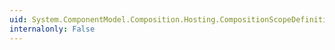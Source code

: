 ```yaml
---
uid: System.ComponentModel.Composition.Hosting.CompositionScopeDefinition.PublicSurface
internalonly: False
---
```

